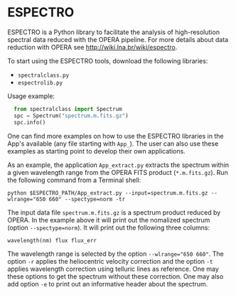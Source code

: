 # ESPECTRO
ESPECTRO is a Python library to facilitate the analysis of high-resolution spectral data reduced with the OPERA pipeline. For more details about data reduction with OPERA see http://wiki.lna.br/wiki/espectro. 

To start using the ESPECTRO tools, download the following libraries:

* `spectralclass.py`
* `espectrolib.py`

Usage example:
```python
  from spectralclass import Spectrum
  spc = Spectrum("spectrum.m.fits.gz")
  spc.info()
```
One can find more examples on how to use the ESPECTRO libraries in the App's available (any file starting with `App_`). The user can also use these examples as starting point to develop their own applications.  

As an example, the application `App_extract.py` extracts the spectrum within a given wavelength range from the OPERA FITS product (`*.m.fits.gz`).  Run the following command from a Terminal shell:

`
python $ESPECTRO_PATH/App_extract.py --input=spectrum.m.fits.gz --wlrange="650 660" --spectype=norm -tr
`

The input data file `spectrum.m.fits.gz` is a spectrum product reduced by OPERA. In the example above it will print out the nomalized spectrum (option `--spectype=norm`). It will print out the following three columns:

`
wavelength(nm) flux flux_err
`

The wavelength range is selected by the option `--wlrange="650 660"`. The option `-r` applies the heliocentric velocity correction and the option `-t` applies wavelength correction using telluric lines as reference. One may these options to get the spectrum without these correction. One may also add option `-e` to print out an informative header about the spectrum. 
